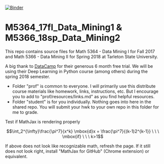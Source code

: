 [![Binder](https://mybinder.org/badge.svg)](https://mybinder.org/v2/gh/Tarleton-Math/M5364_17fl_Data_Mining1/master)

# M5364_17fl_Data_Mining1 & M5366_18sp_Data_Mining2

This repo contains source files for Math 5364 - Data Mining I for Fall 2017 and Math 5366 - Data Mining II for Spring 2018 at Tarleton State University.

A big thank to [DataCamp](https://www.datacamp.com) for their generous 6 month free trial.  We will be using their Deep Learning in Python course (among others) during the spring 2018 semester.


- Folder "prof" is common to everyone.  I will primarily use this distribute course materials like homework, links, instructions, etc.  But I encourage you to add to "prof/resources/links.md" as you find helpful resources.
- Folder "student" is for you individually.  Nothing goes into here in the shared repo.  You will submit your hwk to your own repo in this folder for me to grade.

Test if MathJax is rendering properly

$$\int_2^{\infty}\frac{\pi^7}{x^k} \mbox{d}x = \frac{\pi^7}{(k-1)2^{k-1}} \ \ \ \mbox{if} \ \ \ k>1$$

If above does not look like recognizable math, refresh the page.  If it still does not look right, install "MathJax for GitHub" (Chrome extension) or equivalent.

